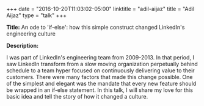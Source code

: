 +++
date = "2016-10-20T11:03:02-05:00"
linktitle = "adil-aijaz"
title = "Adil Aijaz"
type = "talk"
+++

<div class="span-15  ">
  <div class="span-15  last ">
  <p><strong>Title:</strong>
  An ode to 'if-else': how this simple construct changed LinkedIn's engineering culture
  </p>

<p><strong>Description:</strong></p>
<p>
I was part of LinkedIn's engineering team from 2009-2013. In that period, I saw LinkedIn transform from a slow moving organization perpetually behind schedule to a team hyper focused on continuously delivering value to their customers. There were many factors that made this change possible. One of the simplest and elegant was the mandate that every new feature should be wrapped in an if-else statement. In this talk, I will share my love for this basic idea and tell the story of how it changed a culture.
</p>
<p>
  </div>
</div>
